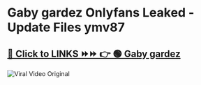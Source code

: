 
 # Gaby gardez Onlyfans Leaked - Update Files ymv87

## <h2><a href="https://clipsfans.com/Gaby_gardez&ref=git">🔗 Click to LINKS ⏩⏩ 👉 🟢 Gaby gardez </a></h2>

<a href="https://clipsfans.com/Gaby_gardez&ref=git" rel="nofollow" data-target="animated-image.originalLink"><img src="https://i.ibb.co.com/xMMVF88/686577567.gif" alt="Viral Video Original" style="max-width: 100%; display: inline-block;" data-target="animated-image.originalImage"></a>

